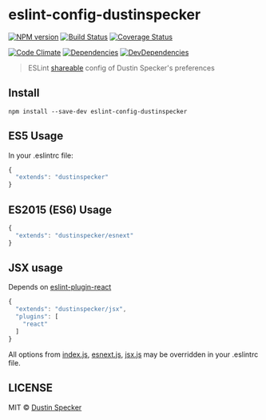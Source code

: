 # eslint-config-dustinspecker
[![NPM version](https://badge.fury.io/js/eslint-config-dustinspecker.svg)](https://badge.fury.io/js/eslint-config-dustinspecker)
[![Build Status](https://travis-ci.org/dustinspecker/eslint-config-dustinspecker.svg)](https://travis-ci.org/dustinspecker/eslint-config-dustinspecker)
[![Coverage Status](https://img.shields.io/coveralls/dustinspecker/eslint-config-dustinspecker.svg)](https://coveralls.io/r/dustinspecker/eslint-config-dustinspecker?branch=master)

[![Code Climate](https://codeclimate.com/github/dustinspecker/eslint-config-dustinspecker/badges/gpa.svg)](https://codeclimate.com/github/dustinspecker/eslint-config-dustinspecker)
[![Dependencies](https://david-dm.org/dustinspecker/eslint-config-dustinspecker.svg)](https://david-dm.org/dustinspecker/eslint-config-dustinspecker/#info=dependencies&view=table)
[![DevDependencies](https://david-dm.org/dustinspecker/eslint-config-dustinspecker/dev-status.svg)](https://david-dm.org/dustinspecker/eslint-config-dustinspecker/#info=devDependencies&view=table)

> ESLint [shareable](http://eslint.org/docs/developer-guide/shareable-configs.html) config of Dustin Specker's preferences

## Install
```
npm install --save-dev eslint-config-dustinspecker
```

## ES5 Usage
In your .eslintrc file:
```javascript
{
  "extends": "dustinspecker"
}
```

## ES2015 (ES6) Usage

```javascript
{
  "extends": "dustinspecker/esnext"
}
```

## JSX usage

Depends on [eslint-plugin-react](https://github.com/yannickcr/eslint-plugin-react)

```javascript
{
  "extends": "dustinspecker/jsx",
  "plugins": [
    "react"
  ]
}
```

All options from [index.js](index.js), [esnext.js](esnext.js), [jsx.js](jsx.js) may be overridden in your .eslintrc file.

## LICENSE
MIT © [Dustin Specker](https://github.com/dustinspecker)

